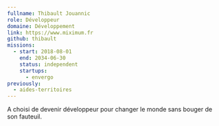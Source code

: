 ```yaml
---
fullname: Thibault Jouannic
role: Développeur
domaine: Développement
link: https://www.miximum.fr
github: thibault
missions:
  - start: 2018-08-01
    end: 2034-06-30
    status: independent
    startups:
      - envergo
previously:
  - aides-territoires
---
```

A choisi de devenir développeur pour changer le monde sans bouger de son fauteuil.
